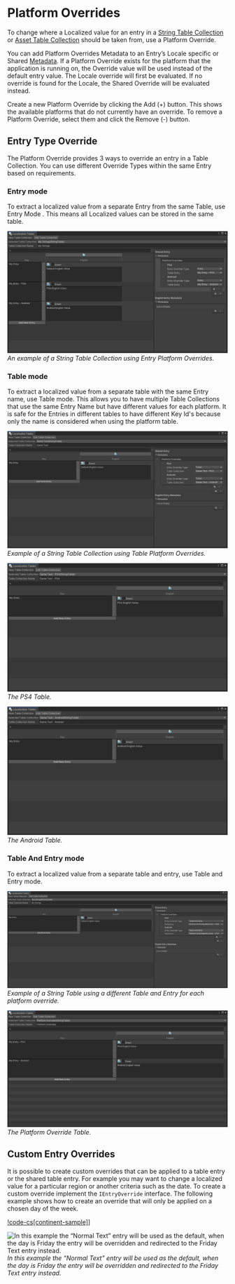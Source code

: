 # Platform Overrides

To change where a Localized value for an entry in a [String Table Collection](StringTables.md) or [Asset Table Collection](AssetTables.md) should be taken from, use a Platform Override. 

You can add Platform Overrides Metadata to an Entry’s Locale specific or Shared [Metadata](Metadata.md).
If a Platform Override exists for the platform that the application is running on, the Override value will be used instead of the default entry value. The Locale override will first be evaluated. If no override is found for the Locale, the Shared Override will be evaluated instead.

Create a new Platform Override by clicking the Add (+) button. This shows the available platforms that do not currently have an override. To remove a Platform Override, select them and click the Remove (-) button.

## Entry Type Override

The Platform Override provides 3 ways to override an entry in a Table Collection.
You can use different  Override Types within the same Entry based on requirements.

### Entry mode

To extract a localized value from a separate Entry from the same Table, use Entry Mode .
This means all Localized values can be stored in the same table.

![An example of a String Table Collection using Entry Platform Overrides.](images/PlatformOverride-Entry.png)
_An example of a String Table Collection using Entry Platform Overrides._

### Table mode

To extract a localized value from a separate table with the same Entry name, use Table mode.
This allows you to have multiple Table Collections that use the same Entry Name but have different values for each platform.
It is safe for the Entries in different tables to have different Key Id's because only the name is considered when using the platform table.

![Example of a String Table Collection using Table Platform Overrides.](images/PlatformOverride-Table.png)
_Example of a String Table Collection using Table Platform Overrides._

![The PS4 Table.](images/PlatformOverride-Table-Console.png)
_The PS4 Table._

![The Android Table.](images/PlatformOverride-Table-Android.png)
_The Android Table._

### Table And Entry mode

To extract a localized value from a separate table and entry, use Table and Entry mode.

![Example of a String Table using a different Table and Entry for each platform override.](images/PlatformOverride-TableAndEntry1.png)
_Example of a String Table using a different Table and Entry for each platform override._

![The Platform Override Table.](images/PlatformOverride-TableAndEntry2.png)
_The Platform Override Table._

## Custom Entry Overrides

It is possible to create custom overrides that can be applied to a table entry or the shared table entry. 
For example you may want to change a localized value for a particular region or another criteria such as the date.
To create a custom override implement the `IEntryOverride` interface.
The following example shows how to create an override that will only be applied on a chosen day of the week.

[!code-cs[continent-sample]](../DocCodeSamples.Tests/PlatformOverrideExamples.cs#custom-entry-override)]

![In this example the “Normal Text” entry will be used as the default, when the day is Friday the entry will be overridden and redirected to the Friday Text entry instead.](images/CustomEntryOverride.png)
_In this example the “Normal Text” entry will be used as the default, when the day is Friday the entry will be overridden and redirected to the Friday Text entry instead._
